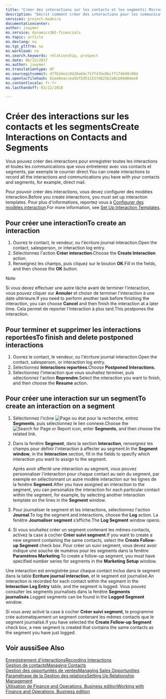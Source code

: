 ```yaml
---
title: "Créer des interactions sur les contacts et les segments| Microsoft Docs"
description: "Décrit comment créer des interactions pour les communications que vous avez avec vos contacts et segments dans Finance and Operations, Business edition, par exemple le courrier direct."
services: project-madeira
documentationcenter: 
author: jswymer
ms.service: dynamics365-financials
ms.topic: article
ms.devlang: na
ms.tgt_pltfrm: na
ms.workload: na
ms.search.keywords: relationship, prospect
ms.date: 06/15/2017
ms.author: jswymer
ms.translationtype: HT
ms.sourcegitcommit: d7fb34e1c9428a64c71ff47be8bcff174649c00d
ms.openlocfilehash: 61ee0eaccea5bfb3511537d825b2a0cb8948dee8
ms.contentlocale: fr-fr
ms.lasthandoff: 03/22/2018

---
```

# <a name="create-interactions-on-contacts-and-segments"></a><span data-ttu-id="002b9-103">Créer des interactions sur les contacts et les segments</span><span class="sxs-lookup"><span data-stu-id="002b9-103">Create Interactions on Contacts and Segments</span></span>
<span data-ttu-id="002b9-104">Vous pouvez créer des interactions pour enregistrer toutes les interactions et toutes les communications que vous entretenez avec vos contacts et segments, par exemple le courrier direct.</span><span class="sxs-lookup"><span data-stu-id="002b9-104">You can create interactions to record all the interactions and communications you have with your contacts and segments, for example, direct mail.</span></span>

<span data-ttu-id="002b9-105">Pour pouvoir créer des interactions, vous devez configurer des modèles interaction.</span><span class="sxs-lookup"><span data-stu-id="002b9-105">Before you create interactions, you must set up interaction templates.</span></span> <span data-ttu-id="002b9-106">Pour plus d'informations, reportez vous à [Configurer des modèles interaction](marketing-interactions.md).</span><span class="sxs-lookup"><span data-stu-id="002b9-106">For more information, see  [Set Up Interaction Templates](marketing-interactions.md).</span></span>

## <a name="to-create-an-interaction"></a><span data-ttu-id="002b9-107">Pour créer une interaction</span><span class="sxs-lookup"><span data-stu-id="002b9-107">To create an interaction</span></span>
1. <span data-ttu-id="002b9-108">Ouvrez le contact, le vendeur, ou l'écriture journal interaction.</span><span class="sxs-lookup"><span data-stu-id="002b9-108">Open the contact, salesperson, or interaction log entry.</span></span>
2. <span data-ttu-id="002b9-109">Sélectionnez l'action **Créer interaction**.</span><span class="sxs-lookup"><span data-stu-id="002b9-109">Choose the **Create Interaction** action.</span></span>
3. <span data-ttu-id="002b9-110">Renseignez les champs, puis cliquez sur le bouton **OK**.</span><span class="sxs-lookup"><span data-stu-id="002b9-110">Fill in the fields, and then choose the **OK** button.</span></span>

> [!NOTE]  
>   <span data-ttu-id="002b9-111">Si vous devez effectuer une autre tâche avant de terminer l'interaction, vous pouvez cliquer sur **Annuler** et choisir de terminer l'interaction à une date ultérieure.</span><span class="sxs-lookup"><span data-stu-id="002b9-111">If you need to perform another task before finishing the interaction, you can choose **Cancel** and then finish the interaction at a later time.</span></span> <span data-ttu-id="002b9-112">Cela permet de reporter l'interaction à plus tard.</span><span class="sxs-lookup"><span data-stu-id="002b9-112">This postpones the interaction.</span></span>

## <a name="to-finish-and-delete-postponed-interactions"></a><span data-ttu-id="002b9-113">Pour terminer et supprimer les interactions reportées</span><span class="sxs-lookup"><span data-stu-id="002b9-113">To finish and delete postponed interactions</span></span>
1. <span data-ttu-id="002b9-114">Ouvrez le contact, le vendeur, ou l'écriture journal interaction.</span><span class="sxs-lookup"><span data-stu-id="002b9-114">Open the contact, salesperson, or interaction log entry.</span></span>
2. <span data-ttu-id="002b9-115">Sélectionnez **Interactions reportées**.</span><span class="sxs-lookup"><span data-stu-id="002b9-115">Choose **Postponed Interactions**.</span></span>
3. <span data-ttu-id="002b9-116">Sélectionnez l'interaction que vous souhaitez terminer, puis sélectionnez l'action **Reprendre**.</span><span class="sxs-lookup"><span data-stu-id="002b9-116">Select the interaction you want to finish, and then choose the **Resume** action.</span></span>

## <a name="to-create-an-interaction-on-a-segment"></a><span data-ttu-id="002b9-117">Pour créer une interaction sur un segment</span><span class="sxs-lookup"><span data-stu-id="002b9-117">To create an interaction on a segment</span></span>
1. <span data-ttu-id="002b9-118">Sélectionnez l'icône ![Page ou état pour la recherche](media/ui-search/search_small.png "Page ou état pour la recherche"), entrez **Segments**, puis sélectionnez le lien connexe.</span><span class="sxs-lookup"><span data-stu-id="002b9-118">Choose the ![Search for Page or Report](media/ui-search/search_small.png "Search for Page or Report icon") icon, enter **Segments**, and then choose the related link.</span></span>
2. <span data-ttu-id="002b9-119">Dans la fenêtre **Segment**, dans la section **Interaction**, renseignez les champs pour définir l'interaction à affecter au segment.</span><span class="sxs-lookup"><span data-stu-id="002b9-119">In the **Segment window**, in the **Interaction** section, fill in the fields to specify which interaction you want to assign to the segment.</span></span>

    <span data-ttu-id="002b9-120">Après avoir affecté une interaction au segment, vous pouvez personnaliser l'interaction pour chaque contact au sein du segment, par exemple en sélectionnant un autre modèle interaction sur les lignes de la fenêtre **Segment**.</span><span class="sxs-lookup"><span data-stu-id="002b9-120">After you have assigned an interaction to the segment, you can personalize the interaction for each particular contact within the segment, for example, by selecting another interaction template on the lines in the **Segment** window.</span></span>  
3. <span data-ttu-id="002b9-121">Pour journaliser le segment et les interactions, sélectionnez l'action **Journal**.</span><span class="sxs-lookup"><span data-stu-id="002b9-121">To log the segment and interactions, choose the **Log** action.</span></span> <span data-ttu-id="002b9-122">La fenêtre **Journaliser segment** s’affiche.</span><span class="sxs-lookup"><span data-stu-id="002b9-122">The **Log Segment** window opens.</span></span>
4. <span data-ttu-id="002b9-123">Si vous souhaitez créer un segment contenant les mêmes contacts, activez la case à cocher **Créer suivi segment**.</span><span class="sxs-lookup"><span data-stu-id="002b9-123">If you want to create a new segment containing the same contacts, select the **Create Follow-up Segment** check box.</span></span> <span data-ttu-id="002b9-124">Pour créer un suivi segment, vous devez avoir indiqué une souche de numéros pour les segments dans la fenêtre **Paramètres Marketing**.</span><span class="sxs-lookup"><span data-stu-id="002b9-124">To create a follow-up segment, you must have specified number series for segments in the **Marketing Setup** window.</span></span>

<span data-ttu-id="002b9-125">Une interaction est enregistrée pour chaque contact inclus dans le segment dans la table **Ecriture journal interaction**, et le segment est journalisé.</span><span class="sxs-lookup"><span data-stu-id="002b9-125">An interaction is recorded for each contact within the segment in the **Interaction Log Entry** table, and the segment is logged.</span></span> <span data-ttu-id="002b9-126">Vous pouvez consulter les segments journalisés dans la fenêtre **Segments journalisés**.</span><span class="sxs-lookup"><span data-stu-id="002b9-126">Logged segments can be found in the **Logged Segment** window.</span></span>

<span data-ttu-id="002b9-127">Si vous avez activé la case à cocher **Créer suivi segment**, le programme crée automatiquement un segment contenant les mêmes contacts que le segment journalisé.</span><span class="sxs-lookup"><span data-stu-id="002b9-127">If you have selected the **Create Follow-up Segment** check box, a new segment is created that contains the same contacts as the segment you have just logged.</span></span>

## <a name="see-also"></a><span data-ttu-id="002b9-128">Voir aussi</span><span class="sxs-lookup"><span data-stu-id="002b9-128">See Also</span></span>
[<span data-ttu-id="002b9-129">Enregistrement d'interactions</span><span class="sxs-lookup"><span data-stu-id="002b9-129">Recording Interactions</span></span>](marketing-interactions.md)  
[<span data-ttu-id="002b9-130">Gestion de contacts</span><span class="sxs-lookup"><span data-stu-id="002b9-130">Managing Contacts</span></span>](marketing-contacts.md)  
[<span data-ttu-id="002b9-131">Gestion des opportunités de ventes</span><span class="sxs-lookup"><span data-stu-id="002b9-131">Managing Sales Opportunities</span></span>](marketing-manage-sales-opportunities.md)  
[<span data-ttu-id="002b9-132">Paramétrage de la Gestion des relations</span><span class="sxs-lookup"><span data-stu-id="002b9-132">Setting Up Relationship Management</span></span>](marketing-setup-marketing.md)  
[<span data-ttu-id="002b9-133">Utilisation de Finance and Operations, Business edition</span><span class="sxs-lookup"><span data-stu-id="002b9-133">Working with Finance and Operations, Business edition</span></span>](ui-work-product.md)


